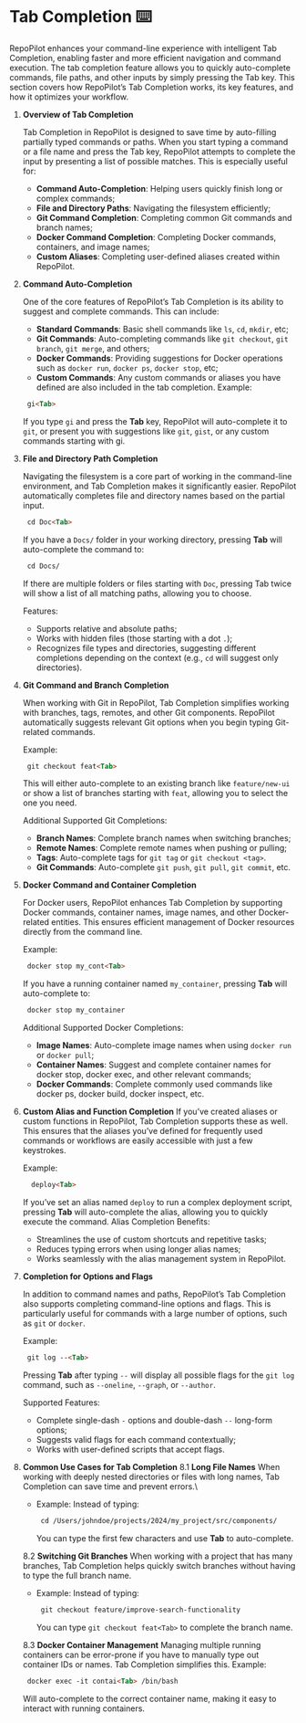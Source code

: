 # Tab Completion ⌨️

RepoPilot enhances your command-line experience with intelligent Tab Completion, enabling faster and more efficient navigation and command execution. 
The tab completion feature allows you to quickly auto-complete commands, file paths, and other inputs by simply pressing the Tab key. This section covers how RepoPilot’s Tab Completion works, its key features, and how it optimizes your workflow.

1. **Overview of Tab Completion**
   
   Tab Completion in RepoPilot is designed to save time by auto-filling partially typed commands or paths. When you start typing a command or a file name and press the Tab key, RepoPilot attempts to complete the input by presenting a list of possible matches.
   This is especially useful for:
   - **Command Auto-Completion**: Helping users quickly finish long or complex commands;
   - **File and Directory Paths**: Navigating the filesystem efficiently;
   - **Git Command Completion**: Completing common Git commands and branch names;
   - **Docker Command Completion**: Completing Docker commands, containers, and image names;
   - **Custom Aliases**: Completing user-defined aliases created within RepoPilot.
     
2. **Command Auto-Completion**
   
   One of the core features of RepoPilot’s Tab Completion is its ability to suggest and complete commands.
   This can include:
   - **Standard Commands**: Basic shell commands like ``` ls ```, ``` cd ```, ``` mkdir ```, etc;
   - **Git Commands**: Auto-completing commands like ``` git checkout ```, ``` git branch ```, ``` git merge ```, and others;
   - **Docker Commands**: Providing suggestions for Docker operations such as ``` docker run ```, ``` docker ps ```, ``` docker stop ```, etc;
   - **Custom Commands**: Any custom commands or aliases you have defined are also included in the tab completion.
   Example:
   ```html
    gi<Tab>
   ```
   If you type ``` gi ``` and press the **Tab** key, RepoPilot will auto-complete it to ``` git ```, or present you with suggestions like ``` git ```, ``` gist ```, or any custom commands starting with gi.
   
3. **File and Directory Path Completion**
   
   Navigating the filesystem is a core part of working in the command-line environment, and Tab Completion makes it significantly easier. RepoPilot automatically completes file and directory names based on the partial input.
   ```html
    cd Doc<Tab>
   ```
   If you have a ``` Docs/ ``` folder in your working directory, pressing **Tab** will auto-complete the command to:
   ```html
    cd Docs/
   ```
   If there are multiple folders or files starting with ``` Doc ```, pressing Tab twice will show a list of all matching paths, allowing you to choose.

   Features:
   - Supports relative and absolute paths;
   - Works with hidden files (those starting with a dot ``` . ```);
   - Recognizes file types and directories, suggesting different completions depending on the context (e.g., ``` cd ``` will suggest only directories).
     
4. **Git Command and Branch Completion**
   
   When working with Git in RepoPilot, Tab Completion simplifies working with branches, tags, remotes, and other Git components.
   RepoPilot automatically suggests relevant Git options when you begin typing Git-related commands.

   Example:
   ```html
    git checkout feat<Tab>
   ```
   This will either auto-complete to an existing branch like ``` feature/new-ui ``` or show a list of branches starting with ``` feat ```, allowing you to select the one you need.

   Additional Supported Git Completions:
   - **Branch Names**: Complete branch names when switching branches;
   - **Remote Names**: Complete remote names when pushing or pulling;
   - **Tags**: Auto-complete tags for ``` git tag ``` or ``` git checkout <tag> ```.
   - **Git Commands**: Auto-complete ``` git push ```, ``` git pull ```, ``` git commit ```, etc.
     
5. **Docker Command and Container Completion**

   For Docker users, RepoPilot enhances Tab Completion by supporting Docker commands, container names, image names, and other Docker-related entities.
   This ensures efficient management of Docker resources directly from the command line.
    
   Example:
   ```html
    docker stop my_cont<Tab>
   ```
   If you have a running container named ``` my_container ```, pressing **Tab** will auto-complete to:
   ```html
    docker stop my_container
   ```
   Additional Supported Docker Completions:
   - **Image Names**: Auto-complete image names when using ``` docker run ``` or ``` docker pull ```;
   - **Container Names**: Suggest and complete container names for docker stop, docker exec, and other relevant commands;
   - **Docker Commands**: Complete commonly used commands like docker ps, docker build, docker inspect, etc.

6. **Custom Alias and Function Completion**
   If you’ve created aliases or custom functions in RepoPilot, Tab Completion supports these as well.
   This ensures that the aliases you’ve defined for frequently used commands or workflows are easily accessible with just a few keystrokes.

   Example:
   ```html
     deploy<Tab>
   ```
   If you’ve set an alias named ``` deploy ``` to run a complex deployment script, pressing **Tab** will auto-complete the alias, allowing you to quickly execute the command.
   Alias Completion Benefits:
   - Streamlines the use of custom shortcuts and repetitive tasks;
   - Reduces typing errors when using longer alias names;
   - Works seamlessly with the alias management system in RepoPilot.
     
7. **Completion for Options and Flags**

   In addition to command names and paths, RepoPilot’s Tab Completion also supports completing command-line options and flags.
   This is particularly useful for commands with a large number of options, such as ``` git ``` or ``` docker ```.

   Example:
   ```html
    git log --<Tab>
   ```
   Pressing **Tab** after typing ``` -- ``` will display all possible flags for the ``` git log ``` command, such as ``` --oneline ```, ``` --graph ```, or ``` --author ```.

   Supported Features:
   - Complete single-dash ``` - ``` options and double-dash ``` -- ``` long-form options;
   - Suggests valid flags for each command contextually;
   - Works with user-defined scripts that accept flags.
     
8. **Common Use Cases for Tab Completion**
   8.1 **Long File Names**
   When working with deeply nested directories or files with long names, Tab Completion can save time and prevent errors.\
   - Example: Instead of typing:
     ```html
      cd /Users/johndoe/projects/2024/my_project/src/components/
     ```
     You can type the first few characters and use **Tab** to auto-complete.
     
   8.2 **Switching Git Branches**
   When working with a project that has many branches, Tab Completion helps quickly switch branches without having to type the full branch name.
   - Example: Instead of typing:
     ```html
      git checkout feature/improve-search-functionality
     ```
     You can type ``` git checkout feat<Tab> ``` to complete the branch name.
     
   8.3 **Docker Container Management**
   Managing multiple running containers can be error-prone if you have to manually type out container IDs or names. Tab Completion simplifies this.
   Example:
   ```html
    docker exec -it contai<Tab> /bin/bash
   ```
   Will auto-complete to the correct container name, making it easy to interact with running containers.
